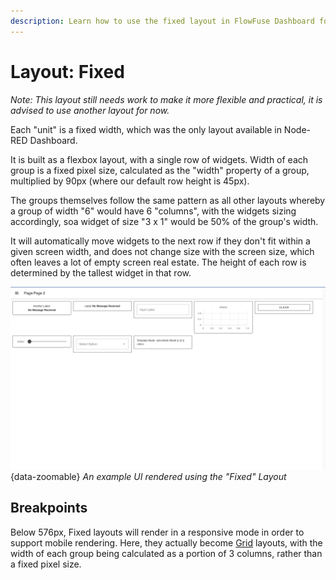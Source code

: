 ```yaml
---
description: Learn how to use the fixed layout in FlowFuse Dashboard for static, stable dashboard designs.
---
```


# Layout: Fixed

_Note: This layout still needs work to make it more flexible and practical, it is advised to use another layout for now._

Each "unit" is a fixed width, which was the only layout available in Node-RED Dashboard. 

It is built as a flexbox layout, with a single row of widgets. Width of each group is a fixed pixel size, calculated as the "width" property of a group, multiplied by 90px (where our default row height is 45px).

The groups themselves follow the same pattern as all other layouts whereby a group of width "6" would have 6 "columns", with the widgets sizing accordingly, soa  widget of size "3 x 1" would be 50% of the group's width.

It will automatically move widgets to the next row if they don't fit within a given screen width, and does not change size with the screen size, which often leaves a lot of empty screen real estate. The height of each row is determined by the tallest widget in that row.

![Fixed Layout](../../assets/images/layout-eg-flex.png){data-zoomable}
*An example UI rendered using the "Fixed" Layout*

## Breakpoints

Below 576px, Fixed layouts will render in a responsive mode in order to support mobile rendering. Here, they actually become [Grid](./grid.md) layouts, with the width of each group being calculated as a portion of 3 columns, rather than a fixed pixel size.